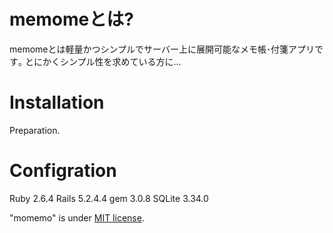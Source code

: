 # memomeとは?
memomeとは軽量かつシンプルでサーバー上に展開可能なメモ帳･付箋アプリです｡
とにかくシンプル性を求めている方に...

# Installation
Preparation.

# Configration
Ruby 2.6.4
Rails 5.2.4.4
gem 3.0.8
SQLite 3.34.0


"momemo" is under [MIT license](https://en.wikipedia.org/wiki/MIT_License).
